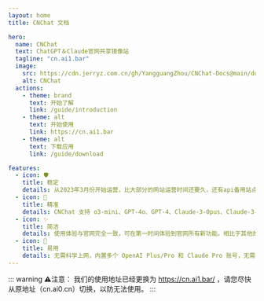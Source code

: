 ```yaml
---
layout: home
title: CNChat 文档

hero:
  name: CNChat
  text: ChatGPT＆Claude官网共享镜像站
  tagline: "cn.ai1.bar"
  image:
    src: https://cdn.jerryz.com.cn/gh/YangguangZhou/CNChat-Docs@main/docs/public/cnchat.png
    alt: CNChat
  actions:
    - theme: brand
      text: 开始了解
      link: /guide/introduction
    - theme: alt
      text: 开始使用
      link: https://cn.ai1.bar
    - theme: alt
      text: 下载应用
      link: /guide/download

features:
  - icon: 🛡️
    title: 稳定
    details: 从2023年3月份开始运营，比大部分的网站运营时间还要久，还有api备用站点，可以做到官网不倒，CNChat不倒。
  - icon: 🤖
    title: 精准
    details: CNChat 支持 o3-mini、GPT-4o、GPT-4、Claude-3-Opus、Claude-3-5-Sonnet 等所有OpenAI和Anthropic官网最新模型。支持包括上传 PDF、图片进行分析、联网对话、语音聊天、深度研究等官网所有功能。无需担心封号风险。
  - icon: ✨
    title: 简洁
    details: 使用体验与官网完全一致，可在第一时间体验到官网所有新功能。相比于其他的网站，CNChat支持的功能更全面，使用体验更好。
  - icon: 🚀
    title: 易用
    details: 无需科学上网，内置多个 OpenAI Plus/Pro 和 Claude Pro 账号，无需担心次数限制，真正做到打开即用。
---
```


::: warning ⚠️注意：
我们的使用地址已经更换为 https://cn.ai1.bar/ ，请您尽快从原地址（cn.ai0.cn）切换，以防无法使用。
:::
